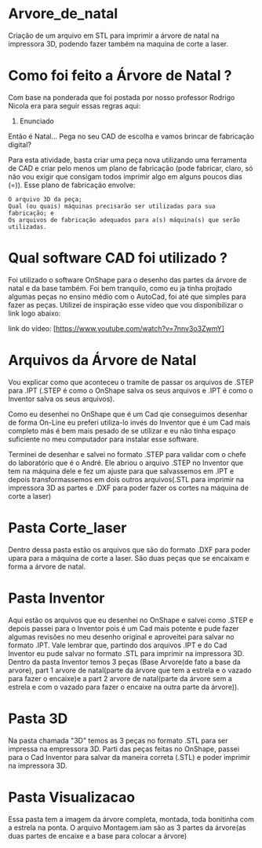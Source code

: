 # Arvore_de_natal
Criação de um arquivo em STL para imprimir a árvore de natal na impressora 3D, podendo fazer também na maquina de corte a laser.

# Como foi feito a Árvore de Natal ?

Com base na ponderada que foi postada por nosso professor Rodrigo Nicola era para seguir essas regras aqui:

1. Enunciado

Então é Natal... Pega no seu CAD de escolha e vamos brincar de fabricação digital?

Para esta atividade, basta criar uma peça nova utilizando uma ferramenta de CAD e criar pelo menos um plano de fabricação (pode fabricar, claro, só não vou exigir que consigam todos imprimir algo em alguns poucos dias (=)). Esse plano de fabricação envolve:

    O arquivo 3D da peça;
    Qual (ou quais) máquinas precisarão ser utilizadas para sua fabricação; e
    Os arquivos de fabricação adequados para a(s) máquina(s) que serão utilizadas.


# Qual software CAD foi utilizado ?

Foi utilizado o software OnShape para o desenho das partes da árvore de natal e da base também.
Foi bem tranquilo, como eu ja tinha projtado algumas peças no ensino médio com o AutoCad, foi até que simples para fazer as peças.
Utilizei de inspiração esse vídeo que vou disponibilizar o link logo abaixo:

link do vídeo: [https://www.youtube.com/watch?v=7nnv3o3ZwmY]

# Arquivos da Árvore de Natal

Vou explicar como que aconteceu o tramite de passar os arquivos de .STEP para .IPT (.STEP é como o OnShape salva os seus arquivos e .IPT é como o Inventor salva os seus arquivos). 

Como eu desenhei no OnShape que é um Cad qie conseguimos desenhar de forma On-Line eu preferi utiliza-lo invés do Inventor que é um Cad mais completo más é bem mais pesado de se utilizar e eu não tinha espaço suficiente no meu computador para instalar esse software.

Terminei de desenhar e salvei no formato .STEP para validar com o chefe do laboratório que é o André. Ele abriou o arquivo .STEP no Inventor que tem na máquina dele e fez um ajuste para que salvassemos em .IPT e depois transformassemos em dois outros arquivos(.STL para imprimir na impressora 3D as partes e .DXF para poder fazer os cortes na máquina de corte a laser)

# Pasta Corte_laser

Dentro dessa pasta estão os arquivos que são do formato .DXF para poder upara para a máquina de corte a laser. São duas peças que se encaixam e forma a árvore de natal.

# Pasta Inventor

Aqui estão os arquivos que eu desenhei no OnShape e salvei como .STEP e depois passei para o Inventor pois é um Cad mais potente e pude fazer algumas revisões no meu desenho original e aproveitei para salvar no formato .IPT.
Vale lembrar que, partindo dos arquivos .IPT e do Cad Inventor eu pude salvar no formato .STL para imprimir na impressora 3D.
Dentro da pasta Inventor temos 3 peças (Base Arvore(de fato a base da arvore), part 1 arvore de natal(parte da árvore que tem a estrela e o vazado para fazer o encaixe)e a part 2 arvore de natal(parte da árvore sem a estrela e com o vazado para fazer o encaixe na outra parte da árvore)).

# Pasta 3D 

Na pasta chamada "3D" temos as 3 peças no formato .STL para ser impressa na empressora 3D. Parti das peças feitas no OnShape, passei para o Cad Inventor para salvar da maneira correta (.STL) e poder imprimir na impressora 3D.

# Pasta Visualizacao

Essa pasta tem a imagem da árvore completa, montada, toda bonitinha com a estrela na ponta. O arquivo Montagem.iam são as 3 partes da árvore(as duas partes de encaixe e a base para colocar a árvore)
